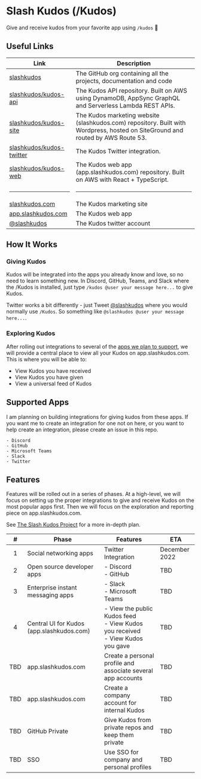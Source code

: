 # Slash Kudos (/Kudos)

Give and receive kudos from your favorite app using `/kudos` 🎉

## Useful Links

| Link | Description |
| ---- | ----------- |
| [slashkudos](https://github.com/slashkudos) | The GitHub org containing all the projects, documentation and code |
| [slashkudos/kudos-api](https://github.com/slashkudos/kudos-api) | The Kudos API repository. Built on AWS using DynamoDB, AppSync GraphQL and Serverless Lambda REST APIs. |
| [slashkudos/kudos-site](https://github.com/slashkudos/kudos-site) | The Kudos marketing website (slashkudos.com) repository. Built with Wordpress, hosted on SiteGround and routed by AWS Route 53. |
| [slashkudos/kudos-twitter](https://github.com/slashkudos/kudos-twitter) | The Kudos Twitter integration. |
| [slashkudos/kudos-web](https://github.com/slashkudos/kudos-web) | The Kudos web app (app.slashkudos.com) repository. Built on AWS with React + TypeScript. |
| <hr/> | <hr/> |
| [slashkudos.com](https://slashkudos.com) | The Kudos marketing site |
| [app.slashkudos.com](https://app.slashkudos.com) | The Kudos web app |
| [@slashkudos][Kudos Twitter] | The Kudos twitter account |

## How It Works

### Giving Kudos

Kudos will be integrated into the apps you already know and love, so no need to learn something new. In Discord, GitHub, Teams, and Slack where the /Kudos is installed, just type `/kudos @user your message here...` to give Kudos.

Twitter works a bit differently - just Tweet [@slashkudos][Kudos Twitter] where you would normally use `/Kudos`. So something like `@slashkudos @user your message here...`.

### Exploring Kudos

After rolling out integrations to several of the [apps we plan to support](#supported-apps), we will provide a central place to view all your Kudos on app.slashkudos.com. This is where you will be able to:

- View Kudos you have received
- View Kudos you have given
- View a universal feed of Kudos

## Supported Apps

I am planning on building integrations for giving kudos from these apps. If you want me to create an integration for one not on here, or you want to help create an integration, please create an issue in this repo.

```
- Discord
- GitHub
- Microsoft Teams
- Slack
- Twitter
```

## Features

Features will be rolled out in a series of phases. At a high-level, we will focus on setting up the proper integrations to give and receive Kudos on the most popular apps first. Then we will focus on the exploration and reporting piece on app.slashkudos.com.

See [The Slash Kudos Project](https://github.com/orgs/slashkudos/projects/1/views/1) for a more in-depth plan.

| # | Phase | Features | ETA |
| :-: | ----- | -------- | ---
| 1 | Social networking apps | Twitter Integration | December 2022
| 2 | Open source developer apps | - Discord<br/>- GitHub | TBD
| 3 | Enterprise instant messaging apps | - Slack<br/>- Microsoft Teams | TBD
| 4 | Central UI for Kudos (app.slashkudos.com) | - View the public Kudos feed<br/>- View Kudos you received<br/>- View Kudos you gave | TBD
| TBD | app.slashkudos.com | Create a personal profile and associate several app accounts | TBD
| TBD | app.slashkudos.com | Create a company account for internal Kudos | TBD
| TBD | GitHub Private | Give Kudos from private repos and keep them private | TBD
| TBD | SSO | Use SSO for company and personal profiles | TBD

<!-- Links -->
[Kudos Twitter]: https://twitter.com/slashkudos
